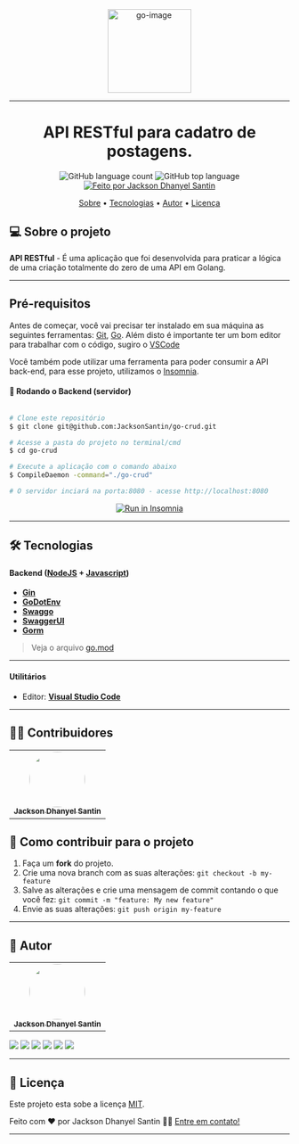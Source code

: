 <div align="center">
	<img src="https://www.tabnine.com/blog/wp-content/uploads/2021/01/blog-3-1.png" height="150" alt="go-image">
</div>

---

<h1 align="center"> 
	API RESTful para cadatro de postagens. 
</h1>

<p align="center">
  <img alt="GitHub language count" src="https://img.shields.io/github/languages/count/JacksonSantin/go-crud?color=%238257E5">

  <img alt="GitHub top language" src="https://img.shields.io/github/languages/top/JacksonSantin/go-crud?color=%238257E5">

  <a href="https://rocketseat.com.br">
    <img alt="Feito por Jackson Dhanyel Santin" src="https://img.shields.io/badge/feito%20por-Jackson-%238257E5">
  </a>
</p>

<p align="center">
 <a href="#-sobre-o-projeto">Sobre</a> •
 <a href="#-tecnologias">Tecnologias</a> •  
 <a href="#-autor">Autor</a> •
 <a href="#-licença">Licença</a>
</p>

## 💻 Sobre o projeto

**API RESTful** - É uma aplicação que foi desenvolvida para praticar a lógica de uma criação totalmente do zero de uma API em Golang.

---

## Pré-requisitos

Antes de começar, você vai precisar ter instalado em sua máquina as seguintes ferramentas:
[Git](https://git-scm.com), [Go](https://go.dev/doc/install).
Além disto é importante ter um bom editor para trabalhar com o código, sugiro o [VSCode](https://code.visualstudio.com/)

Você também pode utilizar uma ferramenta para poder consumir a API back-end, para esse projeto, utilizamos o [Insomnia](https://insomnia.rest/).

#### 🎲 Rodando o Backend (servidor)

```bash

# Clone este repositório
$ git clone git@github.com:JacksonSantin/go-crud.git

# Acesse a pasta do projeto no terminal/cmd
$ cd go-crud

# Execute a aplicação com o comando abaixo
$ CompileDaemon -command="./go-crud"

# O servidor inciará na porta:8080 - acesse http://localhost:8080

```

<p align="center">
  <a href="https://github.com/JacksonSantin/go-crud/blob/main/Insomnia_crud_golang.json" target="_blank"><img src="https://insomnia.rest/images/run.svg" alt="Run in Insomnia"></a>
</p>

---

## 🛠 Tecnologias

#### **Backend** ([NodeJS](https://nodejs.org/en/) + [Javascript](https://www.javascript.com/))

- **[Gin](https://gin-gonic.com/)**
- **[GoDotEnv](https://pkg.go.dev/github.com/joho/godotenv#section-readme)**
- **[Swaggo](https://github.com/swaggo/swag)**
- **[SwaggerUI](https://swagger.io/tools/swagger-ui/)**
- **[Gorm](https://gorm.io/)**

> Veja o arquivo [go.mod](https://github.com/JacksonSantin/go-crud/blob/main/go.mod)

---

#### **Utilitários**

- Editor: **[Visual Studio Code](https://code.visualstudio.com/)**

---
## 👨‍💻 Contribuidores

<table>
  <tr>
    <td align="center"><a href="https://curriculo-vitae-web.web.app/"><img style="border-radius: 50%;" src="https://avatars.githubusercontent.com/u/30778051?v=4" width="100px;" alt=""/><br /><sub><b>Jackson Dhanyel Santin</b></sub></a></td>
  </tr>
</table>

## 💪 Como contribuir para o projeto

1. Faça um **fork** do projeto.
2. Crie uma nova branch com as suas alterações: `git checkout -b my-feature`
3. Salve as alterações e crie uma mensagem de commit contando o que você fez: `git commit -m "feature: My new feature"`
4. Envie as suas alterações: `git push origin my-feature`

---

## 🦸 Autor

<table>
  <tr>
    <td align="center"><a href="https://curriculo-vitae-web.web.app/"><img style="border-radius: 50%;" src="https://avatars.githubusercontent.com/u/30778051?v=4" width="100px;" alt=""/><br /><sub><b>Jackson Dhanyel Santin</b></sub></a></td>
  </tr>
</table>

<a href="https://instagram.com/jackson_santin" target="_blank"><img src="https://img.shields.io/badge/-Instagram-%23E4405F?style=for-the-badge&logo=instagram&logoColor=white" target="_blank"></a>
<a href="https://twitter.com/dhanyeljack" target="_blank"><img src="https://img.shields.io/badge/Twitter-1d9bf0?style=for-the-badge&logo=twitter&logoColor=white" target="_blank"></a>
<a href="https://fb.com/jackson.santin.52" target="_blank"><img src="https://img.shields.io/badge/Facebook-1877f2?style=for-the-badge&logo=facebook&logoColor=white" target="_blank"></a> 
<a href = "mailto:jackdhanyelsn@gmail.com"><img src="https://img.shields.io/badge/-Gmail-%23333?style=for-the-badge&logo=gmail&logoColor=white" target="_blank"></a>
<a href="https://www.linkedin.com/in/jackson-dhanyel-santin" target="_blank"><img src="https://img.shields.io/badge/-LinkedIn-%230077B5?style=for-the-badge&logo=linkedin&logoColor=white" target="_blank"></a> 
<a href="https://curriculo-vitae-web.web.app" target="_blank"><img src="https://img.shields.io/badge/-JDS SISTEMAS-333333?style=for-the-badge&logo=web&logoColor=white" target="_blank"></a> 

---

## 📝 Licença

Este projeto esta sobe a licença [MIT](https://github.com/JacksonSantin/go-crud/blob/master/LICENSE).

Feito com ❤️ por Jackson Dhanyel Santin 👋🏽 [Entre em contato!](https://curriculo-vitae-web.web.app)

---
